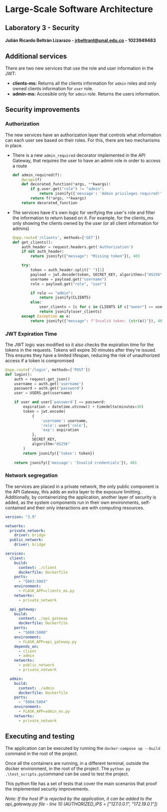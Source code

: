 # Large-Scale Software Architecture  
## Laboratory 3 - Security
#### Julián Ricardo Beltrán Lizarazo - jrbeltranl@unal.edu.co - 1023949483

## Additional services
There are two new services that use the role and user information in the JWT:
- **clients-ms:** Returns all the clients information for `admin` roles and only owned clients information for `user` role.
- **admin-ms:** Accesible only for `admin` role. Returns the users information.

## Security improvements
### Authorization
The new services have an authorization layer that controls what information can each user see based on their roles. For this, there are two mechanisms in place.

- There is a new `admin_required` decorator implemented in the API Gateway, that requires the user to have an admin role in order to access a route
    ```python
    def admin_required(f):
        @wraps(f)
        def decorated_function(*args, **kwargs):
            if g.user.get("role") != "admin":
                return jsonify({'message': 'Admin privileges required!'}), 403
            return f(*args, **kwargs)
        return decorated_function
    ```
- The services have it's own logic for verifying the user's role and filter the information to return based on it. For example, for the clients_ms only showing the clients owned by the user (or all client information for admins)
    ```python
    @app.route('/clients', methods=['GET'])
    def get_clients():
        auth_header = request.headers.get('Authorization')
        if not auth_header:
            return jsonify({"message": "Missing token"}), 403

        try:
            token = auth_header.split(" ")[1]
            payload = jwt.decode(token, SECRET_KEY, algorithms=["HS256"])
            username = payload.get("username")
            role = payload.get("role", "user")

            if role == "admin":
                return jsonify(CLIENTS)
            else:
                user_clients = [c for c in CLIENTS if c["owner"] == username]
                return jsonify(user_clients)
        except Exception as e:
            return jsonify({"message": f"Invalid token: {str(e)}"}), 403
    ```
### JWT Expiration Time
The JWT logic was modified so it also checks the expiration time for the tokens in the requests. Tokens will expire 30 minutes after they're issued. This ensures they have a limited lifespan, reducing the risk of unauthorized access if a token is compromised
```python
@app.route('/login', methods=['POST'])
def login():
    auth = request.get_json()
    username = auth.get('username')
    password = auth.get('password')
    user = USERS.get(username)

    if user and user['password'] == password:
        expiration = datetime.utcnow() + timedelta(minutes=30)
        token = jwt.encode(
            {
                'username': username,
                'role': user['role'],
                'exp': expiration
            },
            SECRET_KEY,
            algorithm="HS256"
        )
        return jsonify({'token': token})
    
    return jsonify({'message': 'Invalid credentials'}), 401
```

### Network segregation
The services are placed in a private network, the only public component is the API Gateway, this adds an extra layer to the exposure limitting. Additionally, by containerizing the application, another layer of security is added, as the system components run in their own environments, self-contained and their only interactions are with computing resources.
```YAML
version: "3.9"

networks:
  private_network:
    driver: bridge
  public_network:
    driver: bridge

services:
  client:
    build:
      context: ./client
      dockerfile: Dockerfile
    ports:
      - "5003:5003"
    environment:
      - FLASK_APP=clients_ms.py
    networks:
      - private_network

  api_gateway:
    build:
      context: ./api_gateway
      dockerfile: Dockerfile
    ports:
      - "5000:5000"
    environment:
      - FLASK_APP=api_gateway.py
    depends_on:
      - client
      - admin
    networks:
      - public_network
      - private_network

  admin:
    build:
      context: ./admin
      dockerfile: Dockerfile
    ports:
      - "5004:5004"
    environment:
      - FLASK_APP=admin_ms.py
    networks:
      - private_network
```
## Executing and testing
The application can be executed by running the `docker-compose up --build` command in the root of the project.

Once all the containers are running, in a different terminal, outside the docker environment, in the root of the project. The `python py .\test_scripts.py`command can be used to test the project.

This python file has a set of tests that cover the main scenarios that proof the implemented security improvements.

*Note: If the host IP is rejected by the application, it can be added to the api_gateway.py file - line 10 (AUTHORIZED_IPS = ["127.0.0.1", "172.19.0.1"])*